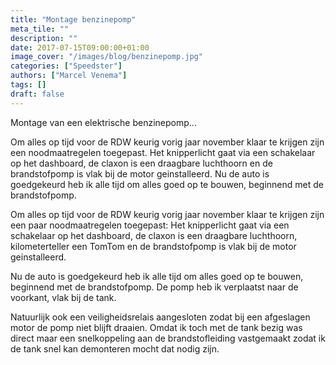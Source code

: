 ```yaml
---
title: "Montage benzinepomp"
meta_tile: ""
description: ""
date: 2017-07-15T09:00:00+01:00
image_cover: "/images/blog/benzinepomp.jpg"
categories: ["Speedster"]
authors: ["Marcel Venema"] 
tags: []
draft: false
---
```


Montage van een elektrische benzinepomp...

 Om alles op tijd voor de RDW keurig vorig jaar november klaar te krijgen zijn een noodmaatregelen toegepast. Het knipperlicht gaat via een schakelaar op het dashboard, de claxon is een draagbare luchthoorn en de brandstofpomp is vlak bij de motor geinstalleerd. Nu de auto is goedgekeurd heb ik alle tijd om alles goed op te bouwen, beginnend met de brandstofpomp. 

Om alles op tijd voor de RDW keurig vorig jaar november klaar te krijgen zijn een paar noodmaatregelen toegepast: Het knipperlicht gaat via een schakelaar op het dashboard, de claxon is een draagbare luchthoorn, kilometerteller een TomTom en de brandstofpomp is vlak bij de motor geinstalleerd.

Nu de auto is goedgekeurd heb ik alle tijd om alles goed op te bouwen, beginnend met de brandstofpomp. De pomp heb ik verplaatst naar de voorkant, vlak bij de tank. 

Natuurlijk ook een veiligheidsrelais aangesloten zodat bij een afgeslagen motor de pomp niet blijft draaien. Omdat ik toch met de tank bezig was direct maar een snelkoppeling aan de brandstofleiding vastgemaakt zodat ik de tank snel kan demonteren mocht dat nodig zijn.

&nbsp;  

